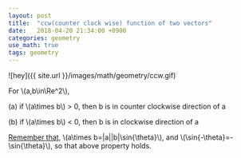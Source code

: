 ```yaml
---
layout: post
title:  "ccw(counter clock wise) function of two vectors"
date:   2018-04-20 21:34:00 +0900
categories: geometry
use_math: true
tags: geometry
---
```


![hey]({{ site.url }}/images/math/geometry/ccw.gif)  

For \\(a,b\in\Re^2\\),

(a) if \\(a\times b\\) > 0, then b is in counter clockwise direction of a

(b) if \\(a\times b\\) < 0, then b is in clockwise direction of a



<a href="{{site.url}}/analysis/2018/04/03/vector-projection.html#sin_formula" target="_blank">Remember that</a>, \\(a\times b=\|a\|\|b\|\sin{\theta}\\), and \\(\sin{-\theta}=-\sin{\theta}\\), so that above property holds.



